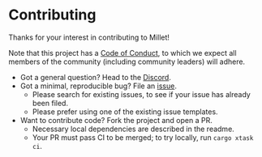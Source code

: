 # Contributing

Thanks for your interest in contributing to Millet!

Note that this project has a [Code of Conduct][coc], to which we expect all members of the community (including community leaders) will adhere.

- Got a general question? Head to the [Discord][discord].
- Got a minimal, reproducible bug? File an [issue][].
  - Please search for existing issues, to see if your issue has already been filed.
  - Please prefer using one of the existing issue templates.
- Want to contribute code? Fork the project and open a PR.
  - Necessary local dependencies are described in the readme.
  - Your PR must pass CI to be merged; to try locally, run `cargo xtask ci`.

[coc]: /docs/code_of_conduct.md
[discord]: https://discord.gg/hgPSUby2Ny
[issue]: https://github.com/azdavis/millet/issues/new/choose
